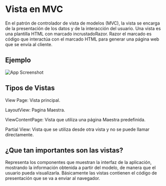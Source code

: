
# Vista en MVC

En el patrón de controlador de vista de modelos (MVC), la vista se encarga de la presentación de los datos y de la interacción del usuario. Una vista es una plantilla HTML con marcado incrustadoRazor. Razor el marcado es código que interactúa con el marcado HTML para generar una página web que se envía al cliente.







## Ejemplo

![App Screenshot](https://learn.microsoft.com/es-es/aspnet/core/mvc/views/overview/_static/views_solution_explorer.png?view=aspnetcore-7.0)


## Tipos de Vistas

View Page: Vista principal.

LayoutView: Pagina Maestra.

ViewContentPage: Vista que utiliza una página Maestra predefinida.

Partial View: Vista que se utiliza desde otra vista y no se puede llamar directamente.

## ¿Que tan importantes son las vistas? 

Representa los componentes que muestran la interfaz de la aplicación, mostrando la información obtenida a partir del modelo, de manera que el usuario pueda visualizarla. Básicamente las vistas contienen el código de presentación que se va a enviar al navegador.